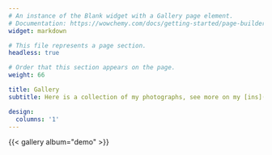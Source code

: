 ```yaml
---
# An instance of the Blank widget with a Gallery page element.
# Documentation: https://wowchemy.com/docs/getting-started/page-builder/
widget: markdown

# This file represents a page section.
headless: true

# Order that this section appears on the page.
weight: 66

title: Gallery
subtitle: Here is a collection of my photographs, see more on my [ins](https://www.instagram.com/helecomika/)

design:
  columns: '1'
---
```


{{< gallery album="demo" >}}

